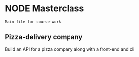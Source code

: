 # NODE Masterclass

``` 
Main file for course-work
```
## Pizza-delivery company

Build an API for a pizza company along with a front-end and cli
